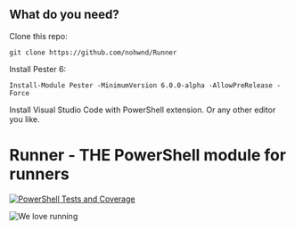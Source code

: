 
## What do you need?

Clone this repo:

```
git clone https://github.com/nohwnd/Runner
```


Install Pester 6:

```
Install-Module Pester -MinimumVersion 6.0.0-alpha -AllowPreRelease -Force
```


Install Visual Studio Code with PowerShell extension. Or any other editor you like.


# Runner - THE PowerShell module for runners

[![PowerShell Tests and Coverage](https://github.com/nohwnd/Runner/actions/workflows/test.yml/badge.svg)](https://github.com/nohwnd/Runner/actions/workflows/test.yml)

![We love running](https://media.istockphoto.com/id/827571568/photo/determined-personal-trainer-dragging-exhausted-overweight-woman-on-track-motivating-her-to.jpg?s=612x612&w=0&k=20&c=UtME9JkanqnkAwz8IXOC-SIlVtzTQgZsVDnHKvJrRB0=)
